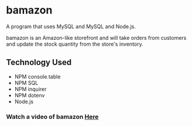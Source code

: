 # bamazon
A program that uses MySQL and MySQL and Node.js.

bamazon is an Amazon-like storefront and will take orders from customers and update the stock
quantity from the store's inventory.  

## Technology Used
* NPM console.table
* NPM SQL
* NPM inquirer
* NPM dotenv
* Node.js


### Watch a video of bamazon [Here](https://drive.google.com/file/d/1mAPI53b5N3V3_DlPGHecTqJ5aUN18cuf/view)